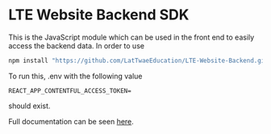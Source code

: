 # LTE Website Backend SDK

This is the JavaScript module which can be used in the front end to easily access the backend data.
In order to use
```sh
npm install "https://github.com/LatTwaeEducation/LTE-Website-Backend.git"
```
To run this, .env with the following value
```
REACT_APP_CONTENTFUL_ACCESS_TOKEN=
```
should exist. 

Full documentation can be seen [here](./docs/README.md).
